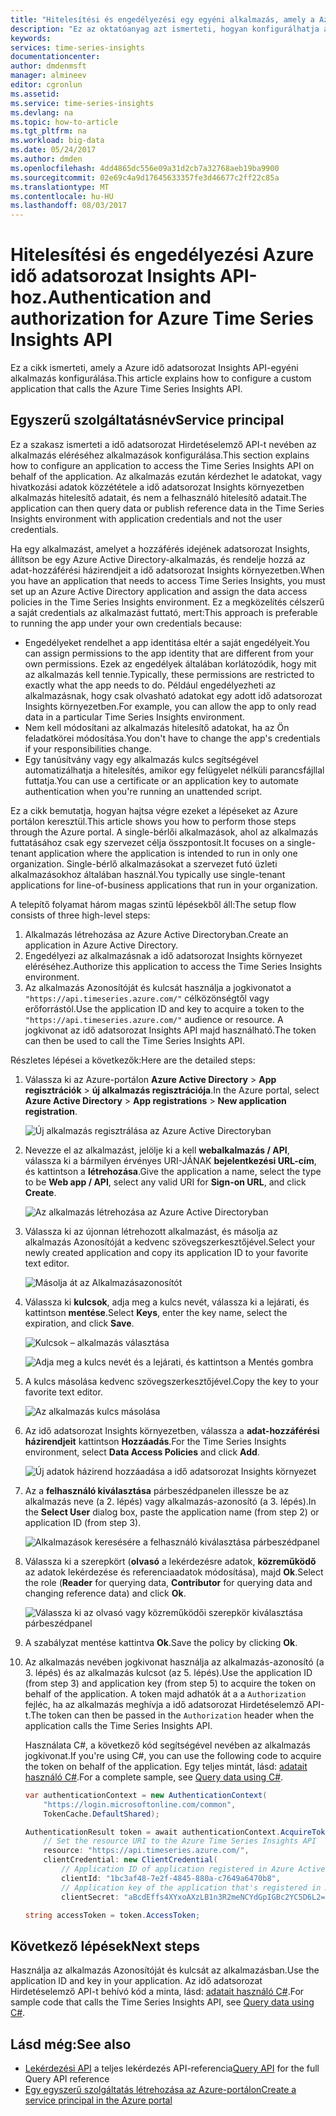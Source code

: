 ```yaml
---
title: "Hitelesítési és engedélyezési egy egyéni alkalmazás, amely a Azure idő adatsorozat Insights API konfigurálása |} Microsoft Docs"
description: "Ez az oktatóanyag azt ismerteti, hogyan konfigurálhatja a hitelesítési és engedélyezési, amely a Azure idő adatsorozat Insights API-egyéni alkalmazás"
keywords: 
services: time-series-insights
documentationcenter: 
author: dmdenmsft
manager: almineev
editor: cgronlun
ms.assetid: 
ms.service: time-series-insights
ms.devlang: na
ms.topic: how-to-article
ms.tgt_pltfrm: na
ms.workload: big-data
ms.date: 05/24/2017
ms.author: dmden
ms.openlocfilehash: 4dd4865dc556e09a31d2cb7a32768aeb19ba9900
ms.sourcegitcommit: 02e69c4a9d17645633357fe3d46677c2ff22c85a
ms.translationtype: MT
ms.contentlocale: hu-HU
ms.lasthandoff: 08/03/2017
---
```

# <a name="authentication-and-authorization-for-azure-time-series-insights-api"></a><span data-ttu-id="49a9d-103">Hitelesítési és engedélyezési Azure idő adatsorozat Insights API-hoz.</span><span class="sxs-lookup"><span data-stu-id="49a9d-103">Authentication and authorization for Azure Time Series Insights API</span></span>

<span data-ttu-id="49a9d-104">Ez a cikk ismerteti, amely a Azure idő adatsorozat Insights API-egyéni alkalmazás konfigurálása.</span><span class="sxs-lookup"><span data-stu-id="49a9d-104">This article explains how to configure a custom application that calls the Azure Time Series Insights API.</span></span>

## <a name="service-principal"></a><span data-ttu-id="49a9d-105">Egyszerű szolgáltatásnév</span><span class="sxs-lookup"><span data-stu-id="49a9d-105">Service principal</span></span>

<span data-ttu-id="49a9d-106">Ez a szakasz ismerteti a idő adatsorozat Hirdetéselemző API-t nevében az alkalmazás eléréséhez alkalmazások konfigurálása.</span><span class="sxs-lookup"><span data-stu-id="49a9d-106">This section explains how to configure an application to access the Time Series Insights API on behalf of the application.</span></span> <span data-ttu-id="49a9d-107">Az alkalmazás ezután kérdezhet le adatokat, vagy hivatkozási adatok közzététele a idő adatsorozat Insights környezetben alkalmazás hitelesítő adatait, és nem a felhasználó hitelesítő adatait.</span><span class="sxs-lookup"><span data-stu-id="49a9d-107">The application can then query data or publish reference data in the Time Series Insights environment with application credentials and not the user credentials.</span></span>

<span data-ttu-id="49a9d-108">Ha egy alkalmazást, amelyet a hozzáférés idejének adatsorozat Insights, állítson be egy Azure Active Directory-alkalmazás, és rendelje hozzá az adat-hozzáférési házirendjeit a idő adatsorozat Insights környezetben.</span><span class="sxs-lookup"><span data-stu-id="49a9d-108">When you have an application that needs to access Time Series Insights, you must set up an Azure Active Directory application and assign the data access policies in the Time Series Insights environment.</span></span> <span data-ttu-id="49a9d-109">Ez a megközelítés célszerű a saját credentials az alkalmazást futtató, mert:</span><span class="sxs-lookup"><span data-stu-id="49a9d-109">This approach is preferable to running the app under your own credentials because:</span></span>

* <span data-ttu-id="49a9d-110">Engedélyeket rendelhet a app identitása eltér a saját engedélyeit.</span><span class="sxs-lookup"><span data-stu-id="49a9d-110">You can assign permissions to the app identity that are different from your own permissions.</span></span> <span data-ttu-id="49a9d-111">Ezek az engedélyek általában korlátozódik, hogy mit az alkalmazás kell tennie.</span><span class="sxs-lookup"><span data-stu-id="49a9d-111">Typically, these permissions are restricted to exactly what the app needs to do.</span></span> <span data-ttu-id="49a9d-112">Például engedélyezheti az alkalmazásnak, hogy csak olvasható adatokat egy adott idő adatsorozat Insights környezetben.</span><span class="sxs-lookup"><span data-stu-id="49a9d-112">For example, you can allow the app to only read data in a particular Time Series Insights environment.</span></span>
* <span data-ttu-id="49a9d-113">Nem kell módosítani az alkalmazás hitelesítő adatokat, ha az Ön feladatkörei módosítása.</span><span class="sxs-lookup"><span data-stu-id="49a9d-113">You don't have to change the app's credentials if your responsibilities change.</span></span>
* <span data-ttu-id="49a9d-114">Egy tanúsítvány vagy egy alkalmazás kulcs segítségével automatizálhatja a hitelesítés, amikor egy felügyelet nélküli parancsfájllal futtatja.</span><span class="sxs-lookup"><span data-stu-id="49a9d-114">You can use a certificate or an application key to automate authentication when you're running an unattended script.</span></span>

<span data-ttu-id="49a9d-115">Ez a cikk bemutatja, hogyan hajtsa végre ezeket a lépéseket az Azure portálon keresztül.</span><span class="sxs-lookup"><span data-stu-id="49a9d-115">This article shows you how to perform those steps through the Azure portal.</span></span> <span data-ttu-id="49a9d-116">A single-bérlői alkalmazások, ahol az alkalmazás futtatásához csak egy szervezet célja összpontosít.</span><span class="sxs-lookup"><span data-stu-id="49a9d-116">It focuses on a single-tenant application where the application is intended to run in only one organization.</span></span> <span data-ttu-id="49a9d-117">Single-bérlő alkalmazásokat a szervezet futó üzleti alkalmazásokhoz általában használ.</span><span class="sxs-lookup"><span data-stu-id="49a9d-117">You typically use single-tenant applications for line-of-business applications that run in your organization.</span></span>

<span data-ttu-id="49a9d-118">A telepítő folyamat három magas szintű lépésekből áll:</span><span class="sxs-lookup"><span data-stu-id="49a9d-118">The setup flow consists of three high-level steps:</span></span>

1. <span data-ttu-id="49a9d-119">Alkalmazás létrehozása az Azure Active Directoryban.</span><span class="sxs-lookup"><span data-stu-id="49a9d-119">Create an application in Azure Active Directory.</span></span>
2. <span data-ttu-id="49a9d-120">Engedélyezi az alkalmazásnak a idő adatsorozat Insights környezet eléréséhez.</span><span class="sxs-lookup"><span data-stu-id="49a9d-120">Authorize this application to access the Time Series Insights environment.</span></span>
3. <span data-ttu-id="49a9d-121">Az alkalmazás Azonosítóját és kulcsát használja a jogkivonatot a `"https://api.timeseries.azure.com/"` célközönségtől vagy erőforrástól.</span><span class="sxs-lookup"><span data-stu-id="49a9d-121">Use the application ID and key to acquire a token to the `"https://api.timeseries.azure.com/"` audience or resource.</span></span> <span data-ttu-id="49a9d-122">A jogkivonat az idő adatsorozat Insights API majd használható.</span><span class="sxs-lookup"><span data-stu-id="49a9d-122">The token can then be used to call the Time Series Insights API.</span></span>

<span data-ttu-id="49a9d-123">Részletes lépései a következők:</span><span class="sxs-lookup"><span data-stu-id="49a9d-123">Here are the detailed steps:</span></span>

1. <span data-ttu-id="49a9d-124">Válassza ki az Azure-portálon **Azure Active Directory** > **App regisztrációk** > **új alkalmazás regisztrációja**.</span><span class="sxs-lookup"><span data-stu-id="49a9d-124">In the Azure portal, select **Azure Active Directory** > **App registrations** > **New application registration**.</span></span>

   ![Új alkalmazás regisztrálása az Azure Active Directoryban](media/authentication-and-authorization/active-directory-new-application-registration.png)  

2. <span data-ttu-id="49a9d-126">Nevezze el az alkalmazást, jelölje ki a kell **webalkalmazás / API**, válassza ki a bármilyen érvényes URI-JÁNAK **bejelentkezési URL-cím**, és kattintson a **létrehozása**.</span><span class="sxs-lookup"><span data-stu-id="49a9d-126">Give the application a name, select the type to be **Web app / API**, select any valid URI for **Sign-on URL**, and click **Create**.</span></span>

   ![Az alkalmazás létrehozása az Azure Active Directoryban](media/authentication-and-authorization/active-directory-create-web-api-application.png)

3. <span data-ttu-id="49a9d-128">Válassza ki az újonnan létrehozott alkalmazást, és másolja az alkalmazás Azonosítóját a kedvenc szövegszerkesztőjével.</span><span class="sxs-lookup"><span data-stu-id="49a9d-128">Select your newly created application and copy its application ID to your favorite text editor.</span></span>

   ![Másolja át az Alkalmazásazonosítót](media/authentication-and-authorization/active-directory-copy-application-id.png)

4. <span data-ttu-id="49a9d-130">Válassza ki **kulcsok**, adja meg a kulcs nevét, válassza ki a lejárati, és kattintson **mentése**.</span><span class="sxs-lookup"><span data-stu-id="49a9d-130">Select **Keys**, enter the key name, select the expiration, and click **Save**.</span></span>

   ![Kulcsok – alkalmazás választása](media/authentication-and-authorization/active-directory-application-keys.png)

   ![Adja meg a kulcs nevét és a lejárati, és kattintson a Mentés gombra](media/authentication-and-authorization/active-directory-application-keys-save.png)

5. <span data-ttu-id="49a9d-133">A kulcs másolása kedvenc szövegszerkesztőjével.</span><span class="sxs-lookup"><span data-stu-id="49a9d-133">Copy the key to your favorite text editor.</span></span>

   ![Az alkalmazás kulcs másolása](media/authentication-and-authorization/active-directory-copy-application-key.png)

6. <span data-ttu-id="49a9d-135">Az idő adatsorozat Insights környezetben, válassza a **adat-hozzáférési házirendjeit** kattintson **Hozzáadás**.</span><span class="sxs-lookup"><span data-stu-id="49a9d-135">For the Time Series Insights environment, select **Data Access Policies** and click **Add**.</span></span>

   ![Új adatok házirend hozzáadása a idő adatsorozat Insights környezet](media/authentication-and-authorization/time-series-insights-data-access-policies-add.png)

7. <span data-ttu-id="49a9d-137">Az a **felhasználó kiválasztása** párbeszédpanelen illessze be az alkalmazás neve (a 2. lépés) vagy alkalmazás-azonosító (a 3. lépés).</span><span class="sxs-lookup"><span data-stu-id="49a9d-137">In the **Select User** dialog box, paste the application name (from step 2) or application ID (from step 3).</span></span>

   ![Alkalmazások keresésére a felhasználó kiválasztása párbeszédpanel](media/authentication-and-authorization/time-series-insights-data-access-policies-select-user.png)

8. <span data-ttu-id="49a9d-139">Válassza ki a szerepkört (**olvasó** a lekérdezésre adatok, **közreműködő** az adatok lekérdezése és referenciaadatok módosítása), majd **Ok**.</span><span class="sxs-lookup"><span data-stu-id="49a9d-139">Select the role (**Reader** for querying data, **Contributor** for querying data and changing reference data) and click **Ok**.</span></span>

   ![Válassza ki az olvasó vagy közreműködői szerepkör kiválasztása párbeszédpanel](media/authentication-and-authorization/time-series-insights-data-access-policies-select-role.png)

9. <span data-ttu-id="49a9d-141">A szabályzat mentése kattintva **Ok**.</span><span class="sxs-lookup"><span data-stu-id="49a9d-141">Save the policy by clicking **Ok**.</span></span>

10. <span data-ttu-id="49a9d-142">Az alkalmazás nevében jogkivonat használja az alkalmazás-azonosító (a 3. lépés) és az alkalmazás kulcsot (az 5. lépés).</span><span class="sxs-lookup"><span data-stu-id="49a9d-142">Use the application ID (from step 3) and application key (from step 5) to acquire the token on behalf of the application.</span></span> <span data-ttu-id="49a9d-143">A token majd adhatók át a a `Authorization` fejléc, ha az alkalmazás meghívja a idő adatsorozat Hirdetéselemző API-t.</span><span class="sxs-lookup"><span data-stu-id="49a9d-143">The token can then be passed in the `Authorization` header when the application calls the Time Series Insights API.</span></span>

    <span data-ttu-id="49a9d-144">Használata C#, a következő kód segítségével nevében az alkalmazás jogkivonat.</span><span class="sxs-lookup"><span data-stu-id="49a9d-144">If you're using C#, you can use the following code to acquire the token on behalf of the application.</span></span> <span data-ttu-id="49a9d-145">Egy teljes mintát, lásd: [adatait használó C#](time-series-insights-query-data-csharp.md).</span><span class="sxs-lookup"><span data-stu-id="49a9d-145">For a complete sample, see [Query data using C#](time-series-insights-query-data-csharp.md).</span></span>

    ```csharp
    var authenticationContext = new AuthenticationContext(
        "https://login.microsoftonline.com/common",
        TokenCache.DefaultShared);

    AuthenticationResult token = await authenticationContext.AcquireTokenAsync(
        // Set the resource URI to the Azure Time Series Insights API
        resource: "https://api.timeseries.azure.com/", 
        clientCredential: new ClientCredential(
            // Application ID of application registered in Azure Active Directory
            clientId: "1bc3af48-7e2f-4845-880a-c7649a6470b8", 
            // Application key of the application that's registered in Azure Active Directory
            clientSecret: "aBcdEffs4XYxoAXzLB1n3R2meNCYdGpIGBc2YC5D6L2="));

    string accessToken = token.AccessToken;
    ```

## <a name="next-steps"></a><span data-ttu-id="49a9d-146">Következő lépések</span><span class="sxs-lookup"><span data-stu-id="49a9d-146">Next steps</span></span>

<span data-ttu-id="49a9d-147">Használja az alkalmazás Azonosítóját és kulcsát az alkalmazásban.</span><span class="sxs-lookup"><span data-stu-id="49a9d-147">Use the application ID and key in your application.</span></span> <span data-ttu-id="49a9d-148">Az idő adatsorozat Hirdetéselemző API-t behívó kód a minta, lásd: [adatait használó C#](time-series-insights-query-data-csharp.md).</span><span class="sxs-lookup"><span data-stu-id="49a9d-148">For sample code that calls the Time Series Insights API, see [Query data using C#](time-series-insights-query-data-csharp.md).</span></span>

## <a name="see-also"></a><span data-ttu-id="49a9d-149">Lásd még:</span><span class="sxs-lookup"><span data-stu-id="49a9d-149">See also</span></span>

* <span data-ttu-id="49a9d-150">[Lekérdezési API](/rest/api/time-series-insights/time-series-insights-reference-queryapi) a teljes lekérdezés API-referencia</span><span class="sxs-lookup"><span data-stu-id="49a9d-150">[Query API](/rest/api/time-series-insights/time-series-insights-reference-queryapi) for the full Query API reference</span></span>
* [<span data-ttu-id="49a9d-151">Egy egyszerű szolgáltatás létrehozása az Azure-portálon</span><span class="sxs-lookup"><span data-stu-id="49a9d-151">Create a service principal in the Azure portal</span></span>](../azure-resource-manager/resource-group-create-service-principal-portal.md)
